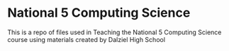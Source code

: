 # National 5 Computing Science 
This is a repo of files used in Teaching the National 5 Computing Science course using materials created by Dalziel High School
